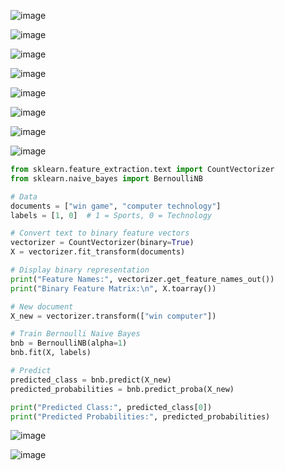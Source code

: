 ![image](https://github.com/user-attachments/assets/514d5c98-a8eb-4c92-92d3-985c07b070d8)

![image](https://github.com/user-attachments/assets/0793546b-3f2c-4637-b08b-d31ffd81b82a)

![image](https://github.com/user-attachments/assets/ad6e4168-ed85-4568-821c-b456e30083ec)

![image](https://github.com/user-attachments/assets/4d33d045-e241-4523-ba6d-11a79b11ced8)

![image](https://github.com/user-attachments/assets/85816122-004e-4221-a48d-33b5a434ea80)

![image](https://github.com/user-attachments/assets/e43731b7-dc98-44d0-ba05-055fb6a81c7a)

![image](https://github.com/user-attachments/assets/e172ff51-ab94-4c18-a3eb-fc76ebc20c24)

![image](https://github.com/user-attachments/assets/9d8772b3-78d4-4f4a-9a56-8173b938e52b)

```python
from sklearn.feature_extraction.text import CountVectorizer
from sklearn.naive_bayes import BernoulliNB

# Data
documents = ["win game", "computer technology"]
labels = [1, 0]  # 1 = Sports, 0 = Technology

# Convert text to binary feature vectors
vectorizer = CountVectorizer(binary=True)
X = vectorizer.fit_transform(documents)

# Display binary representation
print("Feature Names:", vectorizer.get_feature_names_out())
print("Binary Feature Matrix:\n", X.toarray())

# New document
X_new = vectorizer.transform(["win computer"])

# Train Bernoulli Naive Bayes
bnb = BernoulliNB(alpha=1)
bnb.fit(X, labels)

# Predict
predicted_class = bnb.predict(X_new)
predicted_probabilities = bnb.predict_proba(X_new)

print("Predicted Class:", predicted_class[0])
print("Predicted Probabilities:", predicted_probabilities)
```
![image](https://github.com/user-attachments/assets/cfdc6b1f-e820-4e87-ac17-b8beebf08dfb)

![image](https://github.com/user-attachments/assets/70e39077-40ef-4cc0-a5aa-b7b139417984)
